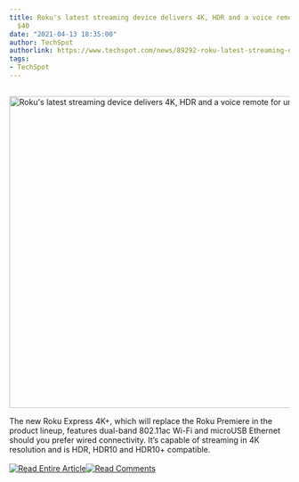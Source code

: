 ```yaml
---
title: Roku's latest streaming device delivers 4K, HDR and a voice remote for under
  $40
date: "2021-04-13 18:35:00"
author: TechSpot
authorlink: https://www.techspot.com/news/89292-roku-latest-streaming-device-delivers-4k-hdr-voice.html
tags:
- TechSpot
---
```

<a href="https://www.techspot.com/news/89292-roku-latest-streaming-device-delivers-4k-hdr-voice.html" target="_blank"><img src="https://static.techspot.com/images2/news/ts3_thumbs/2021/04/2021-04-13-ts3_thumbs-75f.jpg" width="800" height="560" style="padding: 15px 0" title="Roku's latest streaming device delivers 4K, HDR and a voice remote for under $40" /></a><br />The new Roku Express 4K+, which will replace the Roku Premiere in the product lineup, features dual-band 802.11ac Wi-Fi and microUSB Ethernet should you prefer wired connectivity. It’s capable of streaming in 4K resolution and is HDR, HDR10 and HDR10+ compatible.<br /><br /><a href="https://www.techspot.com/news/89292-roku-latest-streaming-device-delivers-4k-hdr-voice.html"><img src="https://static.techspot.com/images/rss/rss_buttons_01.png" border="0" alt="Read Entire Article" /></a><a href="https://www.techspot.com/news/89292-roku-latest-streaming-device-delivers-4k-hdr-voice.html#comments"><img src="https://static.techspot.com/images/rss/rss_buttons_02.png" border="0" alt="Read Comments" /></a><br /><br />